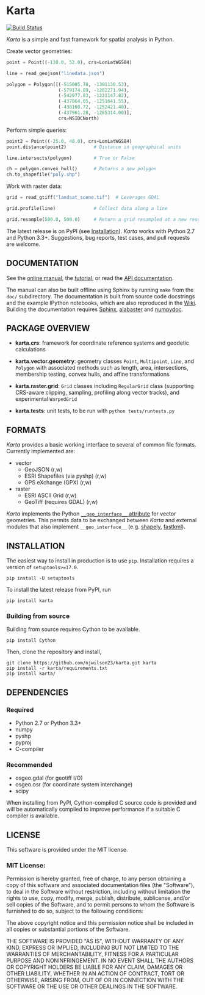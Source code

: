 # Karta

[![Build Status](https://travis-ci.org/njwilson23/karta.svg?branch=master)](https://travis-ci.org/njwilson23/karta)

*Karta* is a simple and fast framework for spatial analysis in Python.

Create vector geometries:

```python
point = Point((-130.0, 52.0), crs=LonLatWGS84)

line = read_geojson("linedata.json")

polygon = Polygon([(-515005.78, -1301130.53),
                   (-579174.89, -1282271.94),
                   (-542977.83, -1221147.82),
                   (-437864.05, -1251641.55),
                   (-438160.72, -1252421.48),
                   (-437961.28, -1285314.00)],
                   crs=NSIDCNorth)
```
Perform simple queries:
```python
point2 = Point((-25.0, 48.0), crs=LonLatWGS84)
point.distance(point2)          # Distance in geographical units

line.intersects(polygon)        # True or False

ch = polygon.convex_hull()      # Returns a new polygon
ch.to_shapefile("poly.shp")
```
Work with raster data:
```python
grid = read_gtiff("landsat_scene.tif")  # Leverages GDAL

grid.profile(line)              # Collect data along a line

grid.resample(500.0, 500.0)     # Return a grid resampled at a new resolution
```

The latest release is on PyPI (see [Installation](#installation)).
*Karta* works with Python 2.7 and Python 3.3+. Suggestions, bug reports, test
cases, and pull requests are welcome.

## DOCUMENTATION

See the [online manual](http://www.fortyninemaps.com/kartadocs/karta-manual.html),
the [tutorial](http://www.fortyninemaps.com/kartadocs/tutorial.html), or read the
[API documentation](http://www.fortyninemaps.com/kartadocs/reference.html).

The manual can also be built offline using Sphinx by running `make` from the
`doc/` subdirectory. The documentation is built from source code docstrings and
the example IPython notebooks, which are also reproduced in the
[Wiki](https://github.com/njwilson23/karta/wiki/Tutorial). Building the
documentation requires [Sphinx](http://sphinx-doc.org/),
[alabaster](https://github.com/bitprophet/alabaster) and
[numpydoc](https://github.com/numpy/numpydoc).

## PACKAGE OVERVIEW

- **karta.crs**: framework for coordinate reference systems and geodetic
  calculations

- **karta.vector.geometry**: geometry classes `Point`, `Multipoint`, `Line`, and
  `Polygon` with associated methods such as length, area, intersections,
  membership testing, convex hulls, and affine transformations

- **karta.raster.grid**: `Grid` classes including `RegularGrid` class
  (supporting CRS-aware clipping, sampling, profiling along vector tracks), and
  experimental `WarpedGrid`

- **karta.tests**: unit tests, to be run with `python tests/runtests.py`

## FORMATS

*Karta* provides a basic working interface to several of common file formats.
Currently implemented are:

- vector
    - GeoJSON (r,w)
    - ESRI Shapefiles (via pyshp) (r,w)
    - GPS eXchange (GPX) (r,w)
- raster
    - ESRI ASCII Grid (r,w)
    - GeoTiff (requires GDAL) (r,w)

*Karta* implements the Python [`__geo_interface__`
attribute](https://gist.github.com/sgillies/2217756) for vector geometries. This
permits data to be exchanged between *Karta* and external modules that also
implement `__geo_interface__` (e.g.
[shapely](https://github.com/Toblerity/Shapely),
[fastkml](https://fastkml.readthedocs.org/en/latest/)).

## INSTALLATION

The easiest way to install in production is to use `pip`. Installation requires
a version of `setuptools>=17.0`.

    pip install -U setuptools

To install the latest release from PyPI, run

    pip install karta

### Building from source

Building from source requires Cython to be available.

    pip install Cython

Then, clone the repository and install,

    git clone https://github.com/njwilson23/karta.git karta
    pip install -r karta/requirements.txt
    pip install karta/

## DEPENDENCIES

### Required

- Python 2.7 or Python 3.3+
- numpy
- pyshp
- pyproj
- C-compiler

### Recommended

- osgeo.gdal (for geotiff I/O)
- osgeo.osr (for coordinate system interchange)
- scipy

When installing from PyPI, Cython-compiled C source code is provided and will be
automatically compiled to improve performance if a suitable C compiler is
available.

## LICENSE

This software is provided under the MIT license.

### MIT License:

Permission is hereby granted, free of charge, to any person obtaining a copy of
this software and associated documentation files (the "Software"), to deal in
the Software without restriction, including without limitation the rights to
use, copy, modify, merge, publish, distribute, sublicense, and/or sell copies of
the Software, and to permit persons to whom the Software is furnished to do so,
subject to the following conditions:

The above copyright notice and this permission notice shall be included in all
copies or substantial portions of the Software.

THE SOFTWARE IS PROVIDED "AS IS", WITHOUT WARRANTY OF ANY KIND, EXPRESS OR
IMPLIED, INCLUDING BUT NOT LIMITED TO THE WARRANTIES OF MERCHANTABILITY, FITNESS
FOR A PARTICULAR PURPOSE AND NONINFRINGEMENT. IN NO EVENT SHALL THE AUTHORS OR
COPYRIGHT HOLDERS BE LIABLE FOR ANY CLAIM, DAMAGES OR OTHER LIABILITY, WHETHER
IN AN ACTION OF CONTRACT, TORT OR OTHERWISE, ARISING FROM, OUT OF OR IN
CONNECTION WITH THE SOFTWARE OR THE USE OR OTHER DEALINGS IN THE SOFTWARE.
